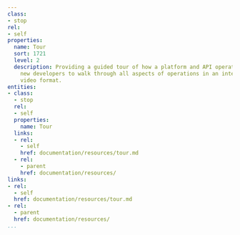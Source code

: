 ```yaml
---
class:
- stop
rel:
- self
properties:
  name: Tour
  sort: 1721
  level: 2
  description: Providing a guided tour of how a platform and API operates, allowing
    new developers to walk through all aspects of operations in an interactive or
    video format.
entities:
- class:
  - stop
  rel:
  - self
  properties:
    name: Tour
  links:
  - rel:
    - self
    href: documentation/resources/tour.md
  - rel:
    - parent
    href: documentation/resources/
links:
- rel:
  - self
  href: documentation/resources/tour.md
- rel:
  - parent
  href: documentation/resources/
...
```

